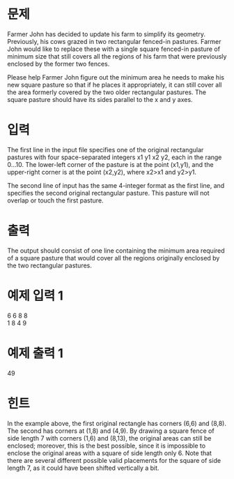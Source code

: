 # 문제
Farmer John has decided to update his farm to simplify its geometry. Previously, his cows grazed in two rectangular fenced-in pastures. Farmer John would like to replace these with a single square fenced-in pasture of minimum size that still covers all the regions of his farm that were previously enclosed by the former two fences.

Please help Farmer John figure out the minimum area he needs to make his new square pasture so that if he places it appropriately, it can still cover all the area formerly covered by the two older rectangular pastures. The square pasture should have its sides parallel to the x and y axes.

# 입력
The first line in the input file specifies one of the original rectangular pastures with four space-separated integers x1 y1 x2 y2, each in the range 0…10. The lower-left corner of the pasture is at the point (x1,y1), and the upper-right corner is at the point (x2,y2), where x2>x1 and y2>y1.

The second line of input has the same 4-integer format as the first line, and specifies the second original rectangular pasture. This pasture will not overlap or touch the first pasture.

# 출력
The output should consist of one line containing the minimum area required of a square pasture that would cover all the regions originally enclosed by the two rectangular pastures.

# 예제 입력 1 
6 6 8 8  
1 8 4 9
# 예제 출력 1 
49
# 힌트
In the example above, the first original rectangle has corners (6,6) and (8,8). The second has corners at (1,8) and (4,9). By drawing a square fence of side length 7 with corners (1,6) and (8,13), the original areas can still be enclosed; moreover, this is the best possible, since it is impossible to enclose the original areas with a square of side length only 6. Note that there are several different possible valid placements for the square of side length 7, as it could have been shifted vertically a bit.
